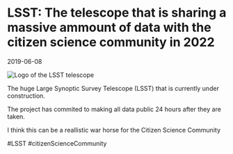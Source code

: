 # LSST: The telescope that is sharing a massive ammount of data with the citizen science community in 2022

2019-06-08

![Logo of the LSST telescope]({{BASE_IMG}}logo/LSST.png)

The huge Large Synoptic Survey Telescope (LSST) that is currently under construction.

The project has commited to making all data public 24 hours after they are taken.

I think this can be a reallistic war horse for the Citizen Science Community

#LSST #citizenScienceCommunity
